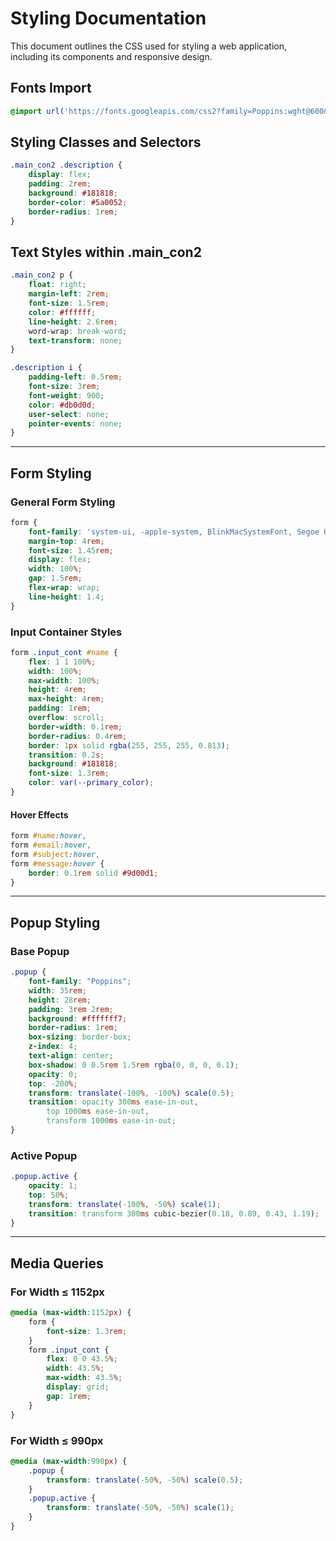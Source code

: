 # Styling Documentation

This document outlines the CSS used for styling a web application, including its components and responsive design.

## Fonts Import
```css
@import url('https://fonts.googleapis.com/css2?family=Poppins:wght@600&family=Roboto:wght@300&display=swap');
```

## Styling Classes and Selectors 
```css
.main_con2 .description {
    display: flex;
    padding: 2rem;
    background: #181818;
    border-color: #5a0052;
    border-radius: 1rem;
}
```

## Text Styles within .main_con2
```css
.main_con2 p {
    float: right;
    margin-left: 2rem;
    font-size: 1.5rem;
    color: #ffffff;
    line-height: 2.6rem;
    word-wrap: break-word;
    text-transform: none;
}

.description i {
    padding-left: 0.5rem;
    font-size: 3rem;
    font-weight: 900;
    color: #db0d0d;
    user-select: none;
    pointer-events: none;
}
```
---

## Form Styling
### General Form Styling
```css
form {
    font-family: 'system-ui, -apple-system, BlinkMacSystemFont, Segoe UI, Roboto, Oxygen, Ubuntu, Cantarell, Open Sans, Helvetica Neue, sans-serif';
    margin-top: 4rem;
    font-size: 1.45rem;
    display: flex;
    width: 100%;
    gap: 1.5rem;
    flex-wrap: wrap;
    line-height: 1.4;
}
```

### Input Container Styles
```css
form .input_cont #name {
    flex: 1 1 100%;
    width: 100%;
    max-width: 100%;
    height: 4rem;
    max-height: 4rem;
    padding: 1rem;
    overflow: scroll;
    border-width: 0.1rem;
    border-radius: 0.4rem;
    border: 1px solid rgba(255, 255, 255, 0.813);
    transition: 0.2s;
    background: #181818;
    font-size: 1.3rem;
    color: var(--primary_color);
}
```

#### Hover Effects
```css
form #name:hover,
form #email:hover,
form #subject:hover,
form #message:hover {
    border: 0.1rem solid #9d00d1;
}
```
---

## Popup Styling
### Base Popup
```css
.popup {
    font-family: "Poppins";
    width: 35rem;
    height: 28rem;
    padding: 3rem 2rem;
    background: #fffffff7;
    border-radius: 1rem;
    box-sizing: border-box;
    z-index: 4;
    text-align: center;
    box-shadow: 0 0.5rem 1.5rem rgba(0, 0, 0, 0.1);
    opacity: 0;
    top: -200%;
    transform: translate(-100%, -100%) scale(0.5);
    transition: opacity 300ms ease-in-out,
        top 1000ms ease-in-out,
        transform 1000ms ease-in-out;
}
```

### Active Popup
```css
.popup.active {
    opacity: 1;
    top: 50%;
    transform: translate(-100%, -50%) scale(1);
    transition: transform 300ms cubic-bezier(0.18, 0.89, 0.43, 1.19);
}
```
---

## Media Queries
### For Width ≤ 1152px
```css
@media (max-width:1152px) {
    form {
        font-size: 1.3rem;
    }
    form .input_cont {
        flex: 0 0 43.5%;
        width: 43.5%;
        max-width: 43.5%;
        display: grid;
        gap: 1rem;
    }
}
```

### For Width ≤ 990px
```css
@media (max-width:990px) {
    .popup {
        transform: translate(-50%, -50%) scale(0.5);
    }
    .popup.active {
        transform: translate(-50%, -50%) scale(1);
    }
}
```
